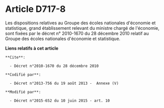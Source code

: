 # Article D717-8

Les dispositions relatives au Groupe des écoles nationales d'économie et statistique, grand établissement   relevant du
ministre chargé de l'économie, sont fixées par le décret n° 2010-1670 du 28 décembre 2010 relatif au Groupe des écoles
nationales d'économie et statistique.

**Liens relatifs à cet article**

	**Cite**:

	  - Décret n°2010-1670 du 28 décembre 2010

	**Codifié par**:

	  - Décret n°2013-756 du 19 août 2013 -  Annexe (V)

	**Modifié par**:

	  - Décret n°2015-652 du 10 juin 2015 - art. 10
